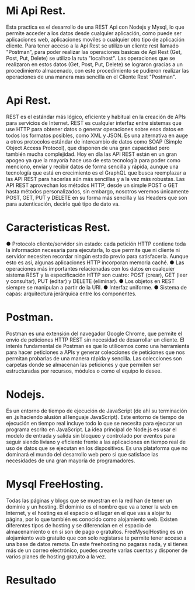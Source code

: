 # Mi Api Rest.
Esta practica es el desarrollo de una REST Api con Nodejs y Mysql, lo que permite acceder a los datos desde cualquier aplicación, como puede ser aplicaciones web, aplicaciones moviles o cualquier otro tipo de aplicación cliente.
Para tener acceso a la Api Rest se utilizo un cliente rest llamado "Postman", para poder realizar las operaciones
basicas de Api Rest (Get, Post, Put, Delete) se utilizo la ruta "localhost".
Las operaciones que se realizaron en estos datos (Get, Post, Put, Delete) se lograron gracias a un procedimiento almacenado, con este procedimiento se pudieron realizar las operaciones de una manera mas sencilla en el Cliente Rest "Postman". 

# Api Rest.
REST es el estándar más lógico, eficiente y habitual en la creación de APIs para servicios de Internet.
REST es cualquier interfaz entre sistemas que use HTTP para obtener datos o generar operaciones sobre esos datos en todos los formatos posibles, como XML y JSON. Es una alternativa en auge a otros protocolos estándar de intercambio de datos como SOAP (Simple Object Access Protocol), que disponen de una gran capacidad pero también mucha complejidad. 
Hoy en día las API REST están en un gran apogeo ya que la mayoría hace uso de esta tecnología para poder como menciono, enviar y recibir datos de forma sencilla y rápida, aunque una tecnología que está en crecimiento es el GraphQL que busca reemplazar a las API REST para hacerlas aún más sencillas y a la vez más robustas.
Las API REST aprovechan los métodos HTTP, desde un simple POST o GET hasta métodos personalizados, sin embargo, nosotros veremos únicamente POST, GET, PUT y DELETE en su forma más sencilla y las Headers que son para autenticación, decirle qué tipo de dato va.

# Caracteristicas Rest.
●      Protocolo cliente/servidor sin estado: cada petición HTTP contiene toda la información necesaria para ejecutarla, lo que permite que ni cliente ni servidor necesiten recordar ningún estado previo para satisfacerla. Aunque esto es así, algunas aplicaciones HTTP incorporan memoria caché. 
●      Las operaciones más importantes relacionadas con los datos en cualquier sistema REST y la especificación HTTP son cuatro: POST (crear), GET (leer y consultar), PUT (editar) y DELETE (eliminar).
●      Los objetos en REST siempre se manipulan a partir de la URI. 
●      Interfaz uniforme.
●      Sistema de capas: arquitectura jerárquica entre los componentes.

# Postman.
Postman es una extensión del navegador Google Chrome, que permite el envío de peticiones HTTP REST sin necesidad de desarrollar un cliente.
El interés fundamental de Postman es que lo utilicemos como una herramienta
para hacer peticiones a APIs y generar colecciones de peticiones que nos permitan probarlas de una manera rápida y sencilla.
Las colecciones son carpetas donde se almacenan las peticiones y que permiten ser estructuradas por recursos, módulos o como el equipo lo desee.

# Nodejs.
Es un entorno de tiempo de ejecución de JavaScript (de ahí su terminación en .js haciendo alusión al lenguaje JavaScript). Este entorno de tiempo de ejecución en tiempo real incluye todo lo que se necesita para ejecutar un programa escrito en JavaScript. La idea principal de Node.js es usar el modelo de entrada y salida sin bloqueo y controlado por eventos para seguir siendo liviano y eficiente frente a las aplicaciones en tiempo real de uso de datos que se ejecutan en los dispositivos. Es una plataforma que no dominará el mundo del desarrollo web pero si que satisface las necesidades de una gran mayoría de programadores.

# Mysql FreeHosting.
Todas las páginas y blogs que se muestran en la red han de tener un dominio y un hosting. El dominio es el nombre que va a tener la web en Internet, y el hosting es el espacio o el lugar en el que vas a alojar tu página, por lo que también es conocido como alojamiento web. Existen diferentes tipos de hosting y se diferencian en el espacio de almacenamiento o en si son de pago o gratuitos.
FreeMysqlHosting es un alojamiento web gratuito que con solo registarse te permite tener acceso a una base de datos remota. En este freehosting no pagaras nada, y si tienes más de un correo electrónico, puedes crearte varias cuentas y disponer de varios planes de hosting gratuito a la vez.

# Resultado
